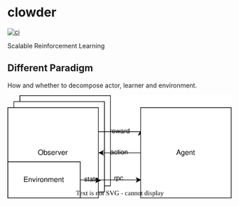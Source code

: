 # clowder

[![ci](https://github.com/Catwork-LLC/clowder/actions/workflows/build-docker.yml/badge.svg)](https://github.com/Catwork-LLC/clowder/actions/workflows/build-docker.yml)

Scalable Reinforcement Learning

## Different Paradigm

How and whether to decompose actor, learner and environment.

<img src="./multiple_observers.svg">